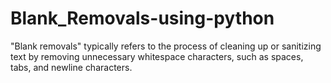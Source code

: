 # Blank_Removals-using-python
"Blank removals" typically refers to the process of cleaning up or sanitizing text by removing unnecessary whitespace characters, such as spaces, tabs, and newline characters. 
